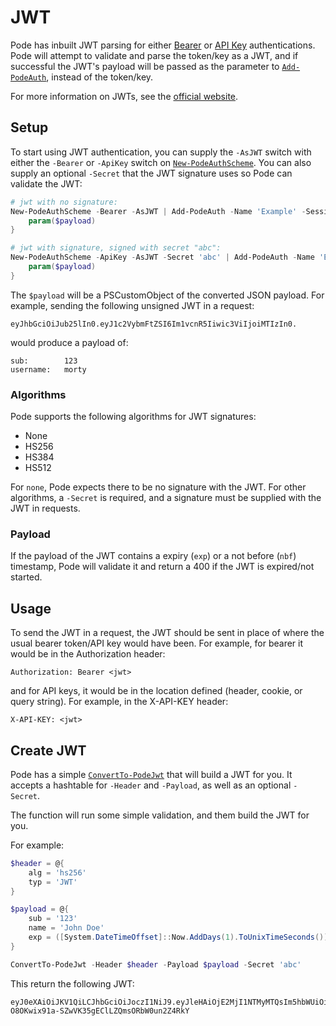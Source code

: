 # JWT

Pode has inbuilt JWT parsing for either [Bearer](../Bearer) or [API Key](../ApiKey) authentications. Pode will attempt to validate and parse the token/key as a JWT, and if successful the JWT's payload will be passed as the parameter to [`Add-PodeAuth`](../../../../Functions/Authentication/Add-PodeAuth), instead of the token/key.

For more information on JWTs, see the [official website](https://jwt.io).

## Setup

To start using JWT authentication, you can supply the `-AsJWT` switch with either the `-Bearer` or `-ApiKey` switch on [`New-PodeAuthScheme`](../../../../Functions/Authentication/New-PodeAuthScheme). You can also supply an optional `-Secret` that the JWT signature uses so Pode can validate the JWT:

```powershell
# jwt with no signature:
New-PodeAuthScheme -Bearer -AsJWT | Add-PodeAuth -Name 'Example' -Sessionless -ScriptBlock {
    param($payload)
}

# jwt with signature, signed with secret "abc":
New-PodeAuthScheme -ApiKey -AsJWT -Secret 'abc' | Add-PodeAuth -Name 'Example' -Sessionless -ScriptBlock {
    param($payload)
}
```

The `$payload` will be a PSCustomObject of the converted JSON payload. For example, sending the following unsigned JWT in a request:

```plain
eyJhbGciOiJub25lIn0.eyJ1c2VybmFtZSI6Im1vcnR5Iiwic3ViIjoiMTIzIn0.
```

would produce a payload of:

```plain
sub:        123
username:   morty
```

### Algorithms

Pode supports the following algorithms for JWT signatures:

* None
* HS256
* HS384
* HS512

For `none`, Pode expects there to be no signature with the JWT. For other algorithms, a `-Secret` is required, and a signature must be supplied with the JWT in requests.

### Payload

If the payload of the JWT contains a expiry (`exp`) or a not before (`nbf`) timestamp, Pode will validate it and return a 400 if the JWT is expired/not started.

## Usage

To send the JWT in a request, the JWT should be sent in place of where the usual bearer token/API key would have been. For example, for bearer it would be in the Authorization header:

```plain
Authorization: Bearer <jwt>
```

and for API keys, it would be in the location defined (header, cookie, or query string). For example, in the X-API-KEY header:

```plain
X-API-KEY: <jwt>
```

## Create JWT

Pode has a simple [`ConvertTo-PodeJwt`](../../../../Functions/Authentication/ConvertTo-PodeJwt) that will build a JWT for you. It accepts a hashtable for `-Header` and `-Payload`, as well as an optional `-Secret`.

The function will run some simple validation, and them build the JWT for you.

For example:

```powershell
$header = @{
    alg = 'hs256'
    typ = 'JWT'
}

$payload = @{
    sub = '123'
    name = 'John Doe'
    exp = ([System.DateTimeOffset]::Now.AddDays(1).ToUnixTimeSeconds())
}

ConvertTo-PodeJwt -Header $header -Payload $payload -Secret 'abc'
```

This return the following JWT:

```plain
eyJ0eXAiOiJKV1QiLCJhbGciOiJoczI1NiJ9.eyJleHAiOjE2MjI1NTMyMTQsIm5hbWUiOiJKb2huIERvZSIsInN1YiI6IjEyMyJ9.LP-O8OKwix91a-SZwVK35gEClLZQmsORbW0un2Z4RkY
```
